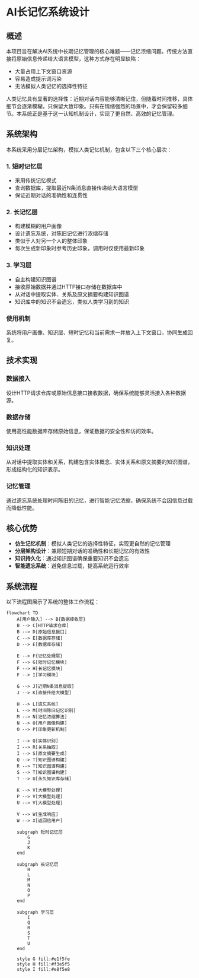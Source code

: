 # AI长记忆系统设计

## 概述

本项目旨在解决AI系统中长期记忆管理的核心难题——记忆浓缩问题。传统方法直接将原始信息传递给大语言模型，这种方式存在明显缺陷：

- 大量占用上下文窗口资源
- 容易造成提示词污染
- 无法模拟人类记忆的选择性特征

人类记忆具有显著的选择性：近期对话内容能够清晰记住，但随着时间推移，具体细节会逐渐模糊，只保留大致印象。只有在情绪强烈的场景中，才会保留较多细节。本系统正是基于这一认知机制设计，实现了更自然、高效的记忆管理。

## 系统架构

本系统采用分层记忆架构，模拟人类记忆机制，包含以下三个核心层次：

### 1. 短时记忆层
- 采用传统记忆模式
- 查询数据库，提取最近N条消息直接传递给大语言模型
- 保证近期对话的准确性和连贯性

### 2. 长记忆层
- 构建模糊的用户画像
- 设计遗忘系统，对陈旧记忆进行浓缩存储
- 类似于人对另一个人的整体印象
- 每次生成新印象时参考历史印象，调用时仅使用最新印象

### 3. 学习层
- 自主构建知识图谱
- 接收原始数据并通过HTTP接口存储在数据库中
- 从对话中提取实体、关系及原文摘要构建知识图谱
- 知识库中的知识不会遗忘，类似人类学习到的知识

### 使用机制
系统将用户画像、知识层、短时记忆和当前需求一并放入上下文窗口，协同生成回复。

## 技术实现

### 数据接入
设计HTTP请求仓库或原始信息接口接收数据，确保系统能够灵活接入各种数据源。

### 数据存储
使用高性能数据库存储原始信息，保证数据的安全性和访问效率。

### 知识处理
从对话中提取实体和关系，构建包含实体概念、实体关系和原文摘要的知识图谱，形成结构化的知识表示。

### 记忆管理
通过遗忘系统处理时间陈旧的记忆，进行智能记忆浓缩，确保系统不会因信息过载而降低性能。

## 核心优势

- **仿生记忆机制**：模拟人类记忆的选择性特征，实现更自然的记忆管理
- **分层架构设计**：兼顾短期对话的准确性和长期记忆的有效性
- **知识持久化**：通过知识图谱确保重要知识不会遗忘
- **智能遗忘系统**：避免信息过载，提高系统运行效率

## 系统流程

以下流程图展示了系统的整体工作流程：

```mermaid
flowchart TD
    A[用户输入] --> B{数据接收层}
    B --> C[HTTP请求仓库]
    B --> D[原始信息接口]
    C --> E[数据库存储]
    D --> E[数据库存储]
    
    E --> F{记忆处理层}
    F --> G[短时记忆模块]
    F --> H[长记忆模块]
    F --> I[学习模块]
    
    G --> J[近期N条消息提取]
    J --> K[直接传给大模型]
    
    H --> L[遗忘系统]
    L --> M[时间陈旧记忆识别]
    M --> N[记忆浓缩算法]
    N --> O[用户画像构建]
    O --> P[印象更新机制]
    
    I --> Q[实体识别]
    I --> R[关系抽取]
    I --> S[原文摘要生成]
    Q --> T[知识图谱构建]
    R --> T[知识图谱构建]
    S --> T[知识图谱构建]
    T --> U[永久知识库存储]
    
    K --> V[大模型处理]
    P --> V[大模型处理]
    U --> V[大模型处理]
    
    V --> W[生成响应]
    W --> X[返回给用户]
    
    subgraph 短时记忆层
        G
        J
        K
    end
    
    subgraph 长记忆层
        H
        L
        M
        N
        O
        P
    end
    
    subgraph 学习层
        I
        Q
        R
        S
        T
        U
    end
    
    style G fill:#e1f5fe
    style H fill:#f3e5f5
    style I fill:#e8f5e8